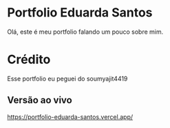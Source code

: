 # Portfolio Eduarda Santos
Olá, este é meu portfolio falando um pouco sobre mim.
# Crédito
Esse portfolio eu peguei do soumyajit4419
## Versão ao vivo
https://portfolio-eduarda-santos.vercel.app/
